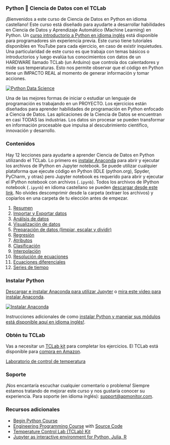 ### Python 🐍 Ciencia de Datos con el TCLab

¡Bienvenidos a este curso de Ciencia de Datos en Python en idioma castellano! Este curso está diseñado para ayudarte a desarrollar habilidades en Ciencia de Datos y Aprendizaje Automático (Machine Learning) en Python. Un [curso introductorio a Python en idioma inglés](https://github.com/APMonitor/begin_python) está disponible para programadores sin experiencia previa. Este curso tiene tutoriales disponibles en YouTube para cada ejercicio, en caso de existir inquietudes. Una particularidad de este curso es que trabaja con temas básicos o introductorios y luego evalúa tus conocimientos con datos de un HARDWARE llamado TCLab (un Arduino) que controla dos calentadores y mide sus temperaturas. Esto nos permite observar que el código en Python tiene un IMPACTO REAL al momento de generar información y tomar acciones.

[![Python Data Science](https://img1.wsimg.com/isteam/ip/aab852a2-7b1f-49c0-92af-9206f2ec6a75/1-0002.png/:/rs=w:1440,h:1440)](https://www.youtube.com/watch?v=pAgW_bZVo88&list=PLLBUgWXdTBDg1Qgmwt4jKtVn9BWh5-zgy "Python Data Science")

Una de las mejores formas de iniciar o estudiar un lenguaje de programación es trabajando en un PROYECTO. Los ejercicios están diseñados para aprender habilidades de programación en Python enfocado a Ciencia de Datos. Las aplicaciones de la Ciencia de Datos se encuentran en casi TODAS las industrias. Los datos sin procesar se pueden transformar en información procesable que impulsa al descubrimiento científico, innovación y desarrollo.

### Contenidos

Hay 12 lecciones para ayudarte a aprender Ciencia de Datos en Python utilizando el TCLab. Lo primero es [instalar Anaconda](https://www.youtube.com/watch?v=3EXB38O0ni0&t=6s) para abrir y ejecutar los archivos de IPython en Jupyter notebook. Se puede utilizar cualquier plataforma que ejecute código en Python (IDLE (python.org), Spyder, PyCharm, y otras) pero Jupyter notebook es requerido para abrir y ejecutar el IPython notebook con archivos (`.ipynb`). Todos los archivos de IPython notebook (`.ipynb`) en idioma castellano se pueden [descargar desde este link](https://github.com/APMonitor/ciencia_de_datos/archive/refs/heads/main.zip). No olvides descomprimir desde la carpeta (extraer los archivos) y copiarlos en una carpeta de tu elección antes de empezar.

1. [Resumen](https://github.com/APMonitor/ciencia_de_datos/blob/main/01.%20Resumen.ipynb)
2. [Importar y Exportar datos](https://github.com/APMonitor/ciencia_de_datos/blob/main/02.%20Importar_Exportar.ipynb)
3. [Análisis de datos](https://github.com/APMonitor/ciencia_de_datos/blob/main/03.%20Analizar_data.ipynb)
4. [Visualización de datos](https://github.com/APMonitor/ciencia_de_datos/blob/main/04.%20Visualizar_data.ipynb)
5. [Preparación de datos (limpiar, escalar y dividir)](https://github.com/APMonitor/ciencia_de_datos/blob/main/05.%20Preparar_data.ipynb)
6. [Regresión](https://github.com/APMonitor/ciencia_de_datos/blob/main/06.%20Regresi%C3%B3n.ipynb)
7. [Atributos](https://github.com/APMonitor/ciencia_de_datos/blob/main/07.%20Atributos.ipynb)
8. [Clasificación](https://github.com/APMonitor/ciencia_de_datos/blob/main/08.%20Clasificaci%C3%B3n.ipynb)
9. [Interpolación](https://github.com/APMonitor/ciencia_de_datos/blob/main/09.%20Interpolaci%C3%B3n.ipynb)
10. [Resolución de ecuaciones](https://github.com/APMonitor/ciencia_de_datos/blob/main/10.%20Resolver_ecuaciones.ipynb)
11. [Ecuaciones diferenciales](https://github.com/APMonitor/ciencia_de_datos/blob/main/11.%20Ecuaciones_diferenciales.ipynb)
12. [Series de tiempo](https://github.com/APMonitor/ciencia_de_datos/blob/main/12.%20Series_de_tiempo.ipynb)

### Instalar Python

[Descargar e instalar Anaconda para utilizar Jupyter](https://docs.anaconda.com/anaconda/install/) o [mira este video para instalar Anaconda](https://www.youtube.com/watch?v=3EXB38O0ni0&t=6s).

[![Instalar Anaconda](http://img.youtube.com/vi/LrMOrMb8-3s/0.jpg)](https://www.youtube.com/watch?v=3EXB38O0ni0&t=6s "Install Anaconda")

Instrucciones adicionales de como [instalar Python y manejar sus módulos está disponible aquí en idioma inglés!](https://apmonitor.com/pdc/index.php/Main/InstallPython).

### Obtén tu TCLab

Vas a necesitar un [TCLab kit](https://apmonitor.com/heat.htm) para completar los ejercicios. El TCLab está disponible para [compra en Amazon](https://www.amazon.com/TCLab-Temperature-Control-Lab/dp/B07GMFWMRY). 

[Laboratorio de control de temperatura](http://apmonitor.com/pdc/uploads/Main/tclab_connect.png "TCLab")

### Soporte

¡Nos encantaría escuchar cualquier comentario o problema! Siempre estamos tratando de mejorar este curso y nos gustaría conocer su experiencia. Para soporte (en idioma inglés): support@apmonitor.com.

### Recursos adicionales

- [Begin Python Course](https://github.com/APMonitor/begin_python)
- [Engineering Programming Course](https://apmonitor.com/che263) with [Source Code](https://github.com/APMonitor/learn_python)
- [Temperature Control Lab (TCLab) Kit](http://apmonitor.com/pdc/index.php/Main/ArduinoTemperatureControl)
- [Jupyter as interactive environment for Python, Julia, R](https://jupyter.org/)
